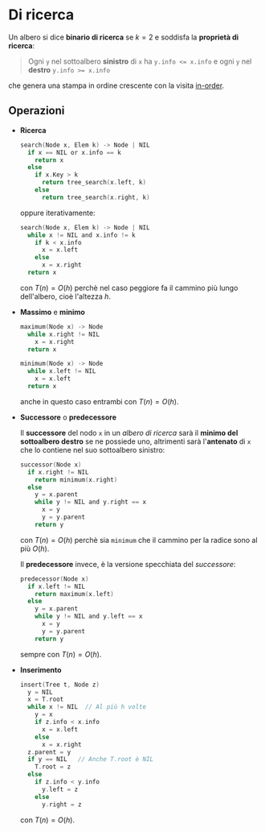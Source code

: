 # Di ricerca

Un albero si dice **binario di ricerca** se $k = 2$ e soddisfa la **proprietà di ricerca**:
> Ogni `y` nel sottoalbero **sinistro** di `x` ha `y.info <= x.info` e ogni `y` nel **destro** `y.info >= x.info`

che genera una stampa in ordine crescente con la visita [in-order](../03/README.md#depth-first-search).

## Operazioni

- **Ricerca**

	```c
	search(Node x, Elem k) -> Node | NIL
	  if x == NIL or x.info == k
	    return x
	  else
	    if x.Key > k
	      return tree_search(x.left, k)
	    else
	      return tree_search(x.right, k)
	```
	oppure iterativamente:
	```c
	search(Node x, Elem k) -> Node | NIL
	  while x != NIL and x.info != k
	    if k < x.info
	      x = x.left
	    else
	      x = x.right
	  return x
	```
	con $T(n) = O(h)$ perchè nel caso peggiore fa il cammino più lungo dell'albero, cioè l'altezza $h$.

- **Massimo** e **minimo**

	```c
	maximum(Node x) -> Node
	  while x.right != NIL
	    x = x.right
	  return x

	minimum(Node x) -> Node
	  while x.left != NIL
	    x = x.left
	  return x
	```
	anche in questo caso entrambi con $T(n) = O(h)$.

- **Successore** o **predecessore**

	Il **successore** del nodo `x` in un _albero di ricerca_ sarà il **minimo del sottoalbero destro** se ne possiede uno, altrimenti sarà l'**antenato** di `x` che lo contiene nel suo sottoalbero sinistro:

	```c
	successor(Node x)
	  if x.right != NIL
	    return minimum(x.right)
	  else
	    y = x.parent
	    while y != NIL and y.right == x
	      x = y
	      y = y.parent
	    return y
	```
	con $T(n) = O(h)$ perchè sia `minimum` che il cammino per la radice sono al più $O(h)$.

	Il **predecessore** invece, è la versione specchiata del _successore_:
	```c
	predecessor(Node x)
	  if x.left != NIL
	    return maximum(x.left)
	  else
	    y = x.parent
	    while y != NIL and y.left == x
	      x = y
	      y = y.parent
	    return y
	```
	sempre con $T(n) = O(h)$.

- **Inserimento**

	```c
	insert(Tree t, Node z)
	  y = NIL
	  x = T.root
	  while x != NIL  // Al più h volte
	    y = x
	    if z.info < x.info
	      x = x.left
	    else
	      x = x.right
	  z.parent = y
	  if y == NIL   // Anche T.root è NIL
	    T.root = z
	  else
	    if z.info < y.info
	      y.left = z
	    else
	      y.right = z
	```
	con $T(n) = O(h)$.
